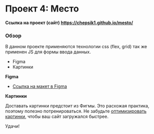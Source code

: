 # Проект 4: Место 
 **Ссылка на проект (сайт) https://chepsik1.github.io/mesto/**
 
### Обзор
В данном проекте применяются технологии css (flex, grid) так же применен JS для формы ввода данных.
* Figma
* Картинки

**Figma**

* [Ссылка на макет в Figma](https://www.figma.com/file/StZjf8HnoeLdiXS7dYrLAh/JavaScript.-Sprint-4)

**Картинки**

Доставать картинки предстоит из Фигмы. Это расхожая практика, поэтому полезно потренироваться.
Не забудьте [оптимизировать картинки](https://tinypng.com/), чтобы ваш сайт загружался быстрее.

Удачи!
